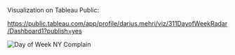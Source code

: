 
Visualization on Tableau Public:

https://public.tableau.com/app/profile/darius.mehri/viz/311DayofWeekRadar/Dashboard1?publish=yes


![Day of Week NY Complain](https://user-images.githubusercontent.com/11237613/144878525-4675f6d0-70d2-4cbc-875e-752edf9b99df.png)
